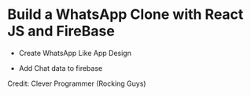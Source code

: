 # Build a WhatsApp Clone with React JS and FireBase

- Create WhatsApp Like App Design

- Add Chat data to firebase


Credit: Clever Programmer (Rocking Guys)


